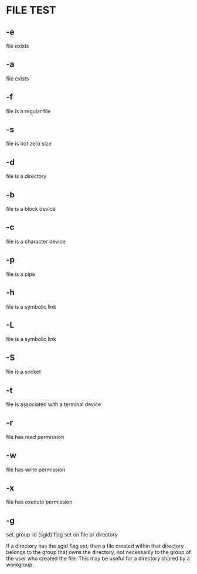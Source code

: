 # FILE TEST

## -e

file exists

## -a

file exists

## -f

file is a regular file

## -s

file is not zero size

## -d

file is a directory

## -b

file is a block device

## -c

file is a character device

## -p

file is a pipe

## -h

file is a symbolic link

## -L

file is a symbolic link

## -S

file is a socket

## -t

file is associated with a terminal device

## -r

file has read permission

## -w

file has write permission

## -x

file has execute permission

## -g

set-group-id (sgid) flag set on file or directory

If a directory has the sgid flag set, then a file created within that directory belongs to the group that owns the directory, not necessarily to the group of the user who created the file. This may be useful for a directory shared by a workgroup.
